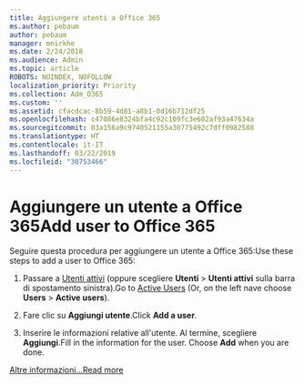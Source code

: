```yaml
---
title: Aggiungere utenti a Office 365
ms.author: pebaum
author: pebaum
manager: mnirkhe
ms.date: 2/24/2018
ms.audience: Admin
ms.topic: article
ROBOTS: NOINDEX, NOFOLLOW
localization_priority: Priority
ms.collection: Adm_O365
ms.custom: ''
ms.assetid: cfacdcac-8b59-4d81-a8b1-0d16b712df25
ms.openlocfilehash: c47086e8324bfa4c92c109fc3e602af93a47634a
ms.sourcegitcommit: 03a156a9c9740521155a30775492c7dff0982588
ms.translationtype: HT
ms.contentlocale: it-IT
ms.lasthandoff: 03/22/2019
ms.locfileid: "30753466"
---
```

# <a name="add-a-user-to-office-365"></a><span data-ttu-id="c61d6-102">Aggiungere un utente a Office 365</span><span class="sxs-lookup"><span data-stu-id="c61d6-102">Add user to Office 365</span></span>

<span data-ttu-id="c61d6-103">Seguire questa procedura per aggiungere un utente a Office 365:</span><span class="sxs-lookup"><span data-stu-id="c61d6-103">Use these steps to add a user to Office 365:</span></span>
  
1. <span data-ttu-id="c61d6-104">Passare a [Utenti attivi](https://admin.microsoft.com/Adminportal/Home?source=applauncher#/users) (oppure scegliere **Utenti** \> **Utenti attivi** sulla barra di spostamento sinistra).</span><span class="sxs-lookup"><span data-stu-id="c61d6-104">Go to [Active Users](https://admin.microsoft.com/Adminportal/Home?source=applauncher#/users) (Or, on the left nave choose **Users** \> **Active users**).</span></span>
    
2. <span data-ttu-id="c61d6-105">Fare clic su **Aggiungi utente**.</span><span class="sxs-lookup"><span data-stu-id="c61d6-105">Click **Add a user**.</span></span>
    
3. <span data-ttu-id="c61d6-p101">Inserire le informazioni relative all'utente. Al termine, scegliere **Aggiungi**.</span><span class="sxs-lookup"><span data-stu-id="c61d6-p101">Fill in the information for the user. Choose **Add** when you are done.</span></span> 
    
[<span data-ttu-id="c61d6-108">Altre informazioni...</span><span class="sxs-lookup"><span data-stu-id="c61d6-108">Read more</span></span>](https://support.office.com/article/1970f7d6-03b5-442f-b385-5880b9c256ec)
  

